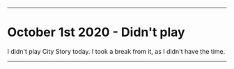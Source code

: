 
***

# October 1st 2020 - Didn't play

I didn't play City Story today. I took a break from it, as I didn't have the time.

***
